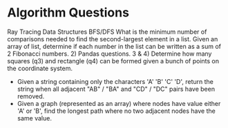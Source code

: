 # Algorithm Questions

Ray Tracing
Data Structures
BFS/DFS
What is the minimum number of comparisons needed to find the second-largest element in a list.
Given an array of list, determine if each number in the list can be written as a sum of 2 Fibonacci numbers. 2) Pandas questions. 3 & 4) Determine how many squares (q3) and rectangle (q4) can be formed given a bunch of points on the coordinate system.
- Given a string containing only the characters 'A' 'B' 'C' 'D', return the string when all adjacent "AB" / "BA" and "CD" / "DC" pairs have been removed.
- Given a graph (represented as an array) where nodes have value either 'A' or 'B', find the longest path where no two adjacent nodes have the same value.
